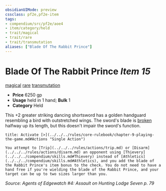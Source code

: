 ```yaml
---
obsidianUIMode: preview
cssclass: pf2e,pf2e-item
tags:
- compendium/src/pf2e/aoe4
- item/category/held
- trait/magical
- trait/rare
- trait/transmutation
aliases: ["Blade Of The Rabbit Prince"]
---
```

# Blade Of The Rabbit Prince *Item 15*  
[magical](../../../Rules/traits/magical.md)  [rare](../../../Rules/traits/rare.md)  [transmutation](../../../Rules/traits/transmutation.md)  

- **Price** 6250 gp
- **Usage** held in 1 hand; **Bulk** 1
- **Category** Held

This +2 greater striking dancing shortsword has a golden handguard resembling a bird with outstretched wings. The sword's blade is [broken](../../../Rules/conditions.md#Broken) halfway up its length, but this doesn't impair the sword's function.

```ad-embed-ability
title: Activate [>](../../../rules/core-rulebook/chapter-9-playing-the-game.md#Actions "Single Action")

You attempt to [Trip](../../../rules/actions/trip.md) or [Disarm](../../../rules/actions/disarm.md) an opponent using [Thievery](../../../compendium/skills.md#Thievery) instead of [Athletics](../../../compendium/skills.md#Athletics), and you add the blade of the Rabbit Prince's item bonus to the check. You do not need to have a hand free if you're wielding the blade of the Rabbit Prince, and your target can be up to two sizes larger than you.
```

*Source: Agents of Edgewatch #4: Assault on Hunting Lodge Seven p. 79*
